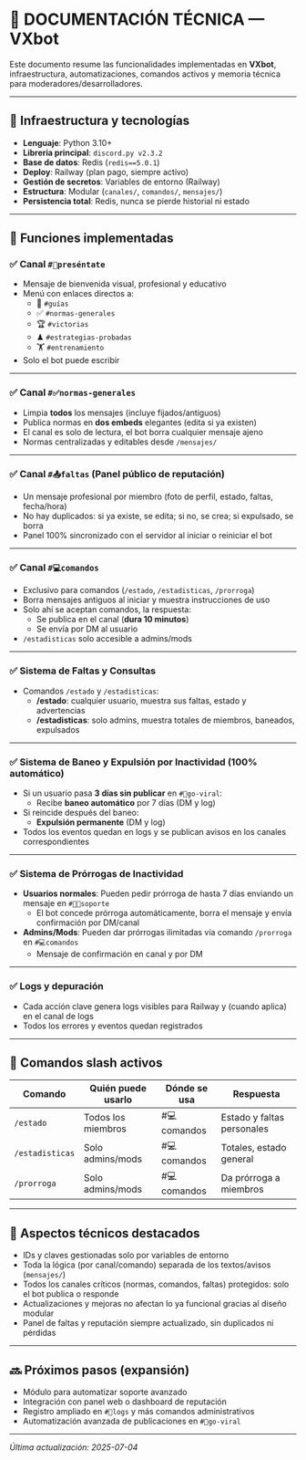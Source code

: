 # 📘 DOCUMENTACIÓN TÉCNICA — VXbot

Este documento resume las funcionalidades implementadas en **VXbot**, infraestructura, automatizaciones, comandos activos y memoria técnica para moderadores/desarrolladores.

---

## 🚀 Infraestructura y tecnologías

- **Lenguaje**: Python 3.10+
- **Librería principal**: `discord.py v2.3.2`
- **Base de datos**: Redis (`redis==5.0.1`)
- **Deploy**: Railway (plan pago, siempre activo)
- **Gestión de secretos**: Variables de entorno (Railway)
- **Estructura**: Modular (`canales/`, `comandos/`, `mensajes/`)
- **Persistencia total**: Redis, nunca se pierde historial ni estado

---

## 🧩 Funciones implementadas

### ✅ Canal `#👋preséntate`
- Mensaje de bienvenida visual, profesional y educativo
- Menú con enlaces directos a:
  - 📖 `#guías`
  - ✅ `#normas-generales`
  - 🏆 `#victorias`
  - ♟ `#estrategias-probadas`
  - 🏋 `#entrenamiento`
- Solo el bot puede escribir

---

### ✅ Canal `#✅normas-generales`
- Limpia **todos** los mensajes (incluye fijados/antiguos)
- Publica normas en **dos embeds** elegantes (edita si ya existen)
- El canal es solo de lectura, el bot borra cualquier mensaje ajeno
- Normas centralizadas y editables desde `/mensajes/`

---

### ✅ Canal `#📤faltas` (Panel público de reputación)
- Un mensaje profesional por miembro (foto de perfil, estado, faltas, fecha/hora)
- No hay duplicados: si ya existe, se edita; si no, se crea; si expulsado, se borra
- Panel 100% sincronizado con el servidor al iniciar o reiniciar el bot

---

### ✅ Canal `#💻comandos`
- Exclusivo para comandos (`/estado`, `/estadisticas`, `/prorroga`)
- Borra mensajes antiguos al iniciar y muestra instrucciones de uso
- Solo ahí se aceptan comandos, la respuesta:
  - Se publica en el canal (**dura 10 minutos**)
  - Se envía por DM al usuario
- `/estadisticas` solo accesible a admins/mods

---

### ✅ Sistema de Faltas y Consultas
- Comandos `/estado` y `/estadisticas`:
  - **/estado**: cualquier usuario, muestra sus faltas, estado y advertencias
  - **/estadisticas**: solo admins, muestra totales de miembros, baneados, expulsados

---

### ✅ Sistema de Baneo y Expulsión por Inactividad (100% automático)
- Si un usuario pasa **3 días sin publicar** en `#🧵go-viral`:
  - Recibe **baneo automático** por 7 días (DM y log)
- Si reincide después del baneo:
  - **Expulsión permanente** (DM y log)
- Todos los eventos quedan en logs y se publican avisos en los canales correspondientes

---

### ✅ Sistema de Prórrogas de Inactividad
- **Usuarios normales**: Pueden pedir prórroga de hasta 7 días enviando un mensaje en `#👨🔧soporte`
  - El bot concede prórroga automáticamente, borra el mensaje y envía confirmación por DM/canal
- **Admins/Mods**: Pueden dar prórrogas ilimitadas vía comando `/prorroga` en `#💻comandos`
  - Mensaje de confirmación en canal y por DM

---

### ✅ Logs y depuración
- Cada acción clave genera logs visibles para Railway y (cuando aplica) en el canal de logs
- Todos los errores y eventos quedan registrados

---

## 🔧 Comandos slash activos

| Comando        | Quién puede usarlo        | Dónde se usa       | Respuesta                      |
|----------------|--------------------------|--------------------|-------------------------------|
| `/estado`      | Todos los miembros       | #💻comandos        | Estado y faltas personales     |
| `/estadisticas`| Solo admins/mods         | #💻comandos        | Totales, estado general        |
| `/prorroga`    | Solo admins/mods         | #💻comandos        | Da prórroga a miembros         |

---

## 🧠 Aspectos técnicos destacados

- IDs y claves gestionadas solo por variables de entorno
- Toda la lógica (por canal/comando) separada de los textos/avisos (`mensajes/`)
- Todos los canales críticos (normas, comandos, faltas) protegidos: solo el bot publica o responde
- Actualizaciones y mejoras no afectan lo ya funcional gracias al diseño modular
- Panel de faltas y reputación siempre actualizado, sin duplicados ni pérdidas

---

## 🔜 Próximos pasos (expansión)

- Módulo para automatizar soporte avanzado
- Integración con panel web o dashboard de reputación
- Registro ampliado en `#📝logs` y más comandos administrativos
- Automatización avanzada de publicaciones en `#🧵go-viral`

---

*Última actualización: 2025-07-04*
